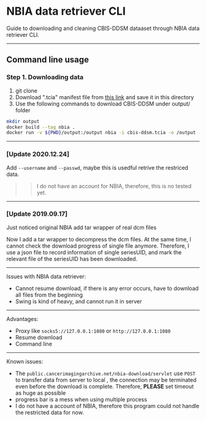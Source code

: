 # NBIA data retriever CLI

Guide to downloading and cleaning CBIS-DDSM dataaset through NBIA data retriever CLI.

---

## Command line usage

### Step 1. Downloading data 

1. git clone 
2. Download ".tcia" manifest file from [this link](https://wiki.cancerimagingarchive.net/display/Public/CBIS-DDSM) and save it in this directory 
3. Use the following commands to download CBIS-DDSM under output/ folder

```bash
mkdir output
docker build --tag nbia . 
docker run -v ${PWD}/output:/output nbia -i cbis-ddsm.tcia -o /output -p 8 -t 1200000 
```

---

### [Update 2020.12.24]

Add `--username` and `--passwd`, maybe this is usedful retrive the restriced data.

>> I do not have an account for  NBIA, therefore, this is no tested yet.

---

### [Update 2019.09.17]

Just noticed original NBIA add tar wrapper of real dcm files

Now I add a tar wrapper to decompress the dcm files.
At the same time, I cannot check the download progress of single file anymore.
Therefore, I use a json file to record information of single seriesUID, and mark the relevant file of the seriesUID has been downloaded.

---

Issues with NBIA data retriever:

- Cannot resume download, if there is any error occurs, have to download all files from the beginning
- Swing is kind of heavy, and cannot run it in server

---
Advantages:

- Proxy like `socks5://127.0.0.1:1080` or `http://127.0.0.1:1080`
- Resume download
- Command line

---

Known issues:

- The `public.cancerimagingarchive.net/nbia-download/servlet` use `POST` to transfer data from server to local
, the connection may be terminated even before the download is complete. Therefore, **PLEASE** set timeout as huge as possible
- progress bar is a mess when using multiple process
- I do not have a account of NBIA, therefore this program could not handle the restricted data for now.
